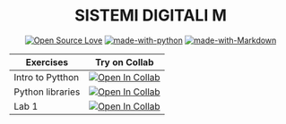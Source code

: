 <div align="center">

  # SISTEMI DIGITALI M
</div>
<div align="center">

  [![Open Source Love](https://badges.frapsoft.com/os/v1/open-source.png?v=103)](https://github.com/ellerbrock/open-source-badges/)
  [![made-with-python](https://img.shields.io/badge/Made%20with-Python-1f425f.svg)](https://www.python.org/)
  [![made-with-Markdown](https://img.shields.io/badge/Made%20with-Markdown-1f425f.svg)](http://commonmark.org)
</div>

| Exercises                 | Try on Collab |
| --------------------------| ------------- |
| Intro to Pytthon          | [![Open In Collab](https://colab.research.google.com/assets/colab-badge.svg)](https://colab.research.google.com/github/cronoimpius/Sistemi-Digitali-M/blob/main/introduction/intro.ipynb)       |
| Python libraries          | [![Open In Collab](https://colab.research.google.com/assets/colab-badge.svg)](https://colab.research.google.com/github/cronoimpius/Sistemi-Digitali-M/blob/main/py_lib/py_lib.ipynb)        |
| Lab 1                     |  [![Open In Collab](https://colab.research.google.com/assets/colab-badge.svg)](https://colab.research.google.com/github/cronoimpius/Sistemi-Digitali-M/blob/main/lab1/Esercizio.ipynb)          |
